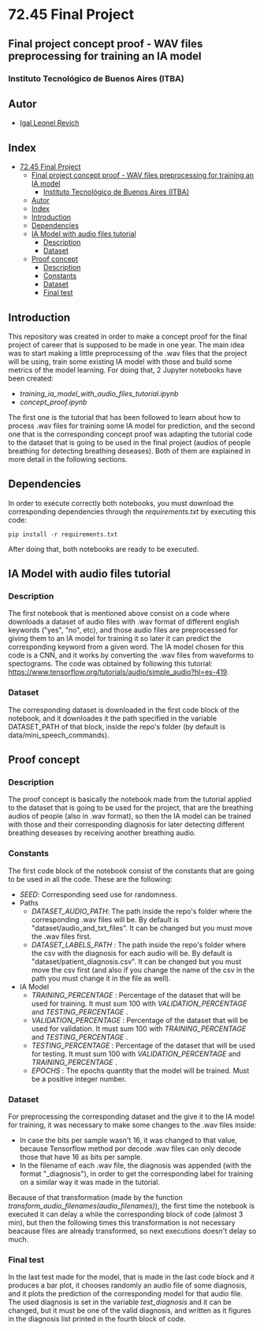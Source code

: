 # 72.45 Final Project

## Final project concept proof - WAV files preprocessing for training an IA model

### Instituto Tecnológico de Buenos Aires (ITBA)

## Autor

- [Igal Leonel Revich](https://github.com/irevich)

## Index

- [72.45 Final Project](#7245-final-project)
  - [Final project concept proof - WAV files preprocessing for training an IA model](#final-project-concept-proof---wav-files-preprocessing-for-training-an-ia-model)
    - [Instituto Tecnológico de Buenos Aires (ITBA)](#instituto-tecnológico-de-buenos-aires-itba)
  - [Autor](#autor)
  - [Index](#index)
  - [Introduction](#introduction)
  - [Dependencies](#dependencies)
  - [IA Model with audio files tutorial](#ia-model-with-audio-files-tutorial)
    - [Description](#description)
    - [Dataset](#dataset)
  - [Proof concept](#proof-concept)
    - [Description](#description-1)
    - [Constants](#constants)
    - [Dataset](#dataset-1)
    - [Final test](#final-test)
  

## Introduction

  This repository was created in order to make a concept proof for the final project of career that is supposed to be made in one year. The main idea was to start making a little preprocessing of the .wav files that the project will be using, train some existing IA model with those and build some metrics of the model learning. For doing that, 2 Jupyter notebooks have been created:
  
  - <i> training_ia_model_with_audio_files_tutorial.ipynb </i>
  - <i>concept_proof.ipynb</i>
   
  The first one is the tutorial that has been followed to learn about how to process .wav files for training some IA model for prediction, and the second one that is the corresponding concept proof was adapting the tutorial code to the dataset that is going to be used in the final project (audios of people breathing for detecting breathing deseases). Both of them are explained in more detail in the following sections.

## Dependencies

In order to execute correctly both notebooks, you must download the corresponding dependencies through the <i>requirements.txt</i> by executing this code:

```
pip install -r requirements.txt
```

After doing that, both notebooks are ready to be executed.

## IA Model with audio files tutorial

### Description

The first notebook that is mentioned above consist on a code where downloads a dataset of audio files with .wav format of different english keywords ("yes", "no", etc), and those audio files are preprocessed for giving them to an IA model for training it so later it can predict the corresponding keyword from a given word. The IA model chosen for this code is a CNN, and it works by converting the .wav files from waveforms to spectograms. The code was obtained by following this tutorial: https://www.tensorflow.org/tutorials/audio/simple_audio?hl=es-419.

### Dataset

The corresponding dataset is downloaded in the first code block of the notebook, and it downloades it the path specified in the variable DATASET_PATH of that block, inside the repo's folder (by default is data/mini_speech_commands).

## Proof concept

### Description

The proof concept is basically the notebook made from the tutorial applied to the dataset that is going to be used for the project, that are the breathing audios of people (also in .wav format), so then the IA model can be trained with those and their corresponding diagnosis for later detecting different breathing deseases by receiving another breathing audio.

### Constants

The first code block of the notebook consist of the constants that are going to be used in all the code. These are the following:

- <i>SEED</i>: Corresponding seed use for randomness.
- Paths
  - <i>DATASET_AUDIO_PATH</i>: The path inside the repo's folder where the corresponding .wav files will be. By default is "dataset/audio_and_txt_files". It can be changed but you must move the .wav files first.
  - <i>DATASET_LABELS_PATH </i>: The path inside the repo's folder where the csv with the diagnosis for each audio will be. By default is "dataset/patient_diagnosis.csv". It can be changed but you must move the csv first (and also if you change the name of the csv in the path you must change it in the file as well).
- IA Model
  - <i>TRAINING_PERCENTAGE </i>: Percentage of the dataset that will be used for training. It must sum 100 with <i>VALIDATION_PERCENTAGE </i> and <i>TESTING_PERCENTAGE </i>.
  - <i>VALIDATION_PERCENTAGE </i>: Percentage of the dataset that will be used for validation. It must sum 100 with <i>TRAINING_PERCENTAGE </i> and <i>TESTING_PERCENTAGE </i>.
  - <i>TESTING_PERCENTAGE </i>: Percentage of the dataset that will be used for testing. It must sum 100 with <i>VALIDATION_PERCENTAGE </i> and <i>TRAINING_PERCENTAGE </i>.
  - <i>EPOCHS </i>: The epochs quantity that the model will be trained. Must be a positive integer number.

### Dataset

For preprocessing the corresponding dataset and the give it to the IA model for training, it was necessary to make some changes to the .wav files inside:
- In case the bits per sample wasn't 16, it was changed to that value, because Tensorflow method por decode .wav files can only decode those that have 16 as bits per sample.
- In the filename of each .wav file, the diagnosis was appended (with the format "_diagnosis"), in order to get the corresponding label for training on a similar way it was made in the tutorial.

Because of that transformation (made by the function <i>transform_audio_filenames(audio_filenames)</i>), the first time the notebook is executed it can delay a while the corresponding block of code (almost 3 min), but then the following times this transformation is not necessary beacause files are already transformed, so next executions doesn't delay so much.

### Final test
In the last test made for the model, that is made in the last code block and it produces a bar plot, it chooses randomly an audio file of some diagnosis, and it plots the prediction of the corresponding model for that audio file. The used diagnosis is set in the variable <i>test_diagnosis</i> and it can be changed, but it must be one of the valid diagnosis, and written as it figures in the diagnosis list printed in the fourth block of code.



